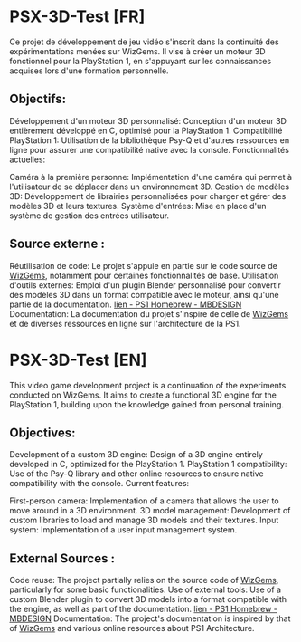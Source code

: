 # PSX-3D-Test [FR]

Ce projet de développement de jeu vidéo s'inscrit dans la continuité des expérimentations menées sur WizGems. Il vise à créer un moteur 3D fonctionnel pour la PlayStation 1, en s'appuyant sur les connaissances acquises lors d'une formation personnelle.

## Objectifs:

Développement d'un moteur 3D personnalisé: Conception d'un moteur 3D entièrement développé en C, optimisé pour la PlayStation 1.
Compatibilité PlayStation 1: Utilisation de la bibliothèque Psy-Q et d'autres ressources en ligne pour assurer une compatibilité native avec la console.
Fonctionnalités actuelles:

Caméra à la première personne: Implémentation d'une caméra qui permet à l'utilisateur de se déplacer dans un environnement 3D.
Gestion de modèles 3D: Développement de librairies personnalisées pour charger et gérer des modèles 3D et leurs textures.
Système d'entrées: Mise en place d'un système de gestion des entrées utilisateur.

## Source externe : 

Réutilisation de code: Le projet s'appuie en partie sur le code source de [WizGems](https://github.com/AlexandreKcz/WizGems), notamment pour certaines fonctionnalités de base.
Utilisation d'outils externes: Emploi d'un plugin Blender personnalisé pour convertir des modèles 3D dans un format compatible avec le moteur, ainsi qu'une partie de la documentation. [lien - PS1 Homebrew - MBDESIGN](https://mbdesigns.itch.io/ps1-homebrew-source-code-rendering-3d-graphics-with-psyq)
Documentation: La documentation du projet s'inspire de celle de [WizGems](https://github.com/AlexandreKcz/WizGems) et de diverses ressources en ligne sur l'architecture de la PS1.

# PSX-3D-Test [EN]

This video game development project is a continuation of the experiments conducted on WizGems. It aims to create a functional 3D engine for the PlayStation 1, building upon the knowledge gained from personal training.

## Objectives:

Development of a custom 3D engine: Design of a 3D engine entirely developed in C, optimized for the PlayStation 1.
PlayStation 1 compatibility: Use of the Psy-Q library and other online resources to ensure native compatibility with the console.
Current features:

First-person camera: Implementation of a camera that allows the user to move around in a 3D environment.
3D model management: Development of custom libraries to load and manage 3D models and their textures.
Input system: Implementation of a user input management system.

## External Sources : 

Code reuse: The project partially relies on the source code of [WizGems](https://github.com/AlexandreKcz/WizGems), particularly for some basic functionalities.
Use of external tools: Use of a custom Blender plugin to convert 3D models into a format compatible with the engine, as well as part of the documentation. [lien - PS1 Homebrew - MBDESIGN](https://mbdesigns.itch.io/ps1-homebrew-source-code-rendering-3d-graphics-with-psyq)
Documentation: The project's documentation is inspired by that of [WizGems](https://github.com/AlexandreKcz/WizGems) and various online resources about PS1 Architecture.
